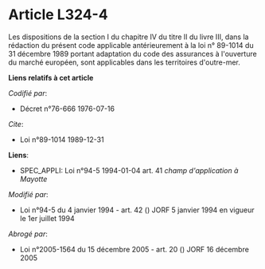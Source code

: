 # Article L324-4

Les dispositions de la section I du chapitre IV du titre II du livre III, dans la rédaction du présent code applicable
antérieurement à la loi n° 89-1014 du 31 décembre 1989 portant adaptation du code des assurances à l'ouverture du marché
européen, sont applicables dans les territoires d'outre-mer.

**Liens relatifs à cet article**

_Codifié par_:

  - Décret n°76-666 1976-07-16

_Cite_:

  - Loi n°89-1014 1989-12-31

**Liens**:

  - SPEC_APPLI: Loi n°94-5 1994-01-04 art. 41 *champ d'application à Mayotte*

_Modifié par_:

  - Loi n°94-5 du 4 janvier 1994 - art. 42 () JORF 5 janvier 1994 en vigueur le 1er juillet 1994

_Abrogé par_:

  - Loi n°2005-1564 du 15 décembre 2005 - art. 20 () JORF 16 décembre 2005
